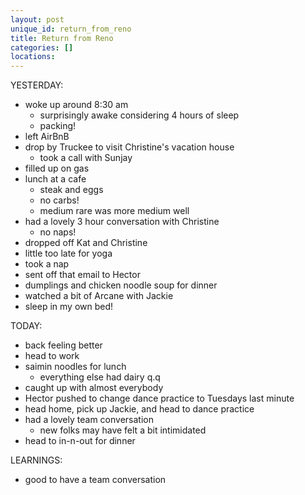 ```yaml
---
layout: post
unique_id: return_from_reno
title: Return from Reno
categories: []
locations: 
---
```


YESTERDAY:
* woke up around 8:30 am
  * surprisingly awake considering 4 hours of sleep
  * packing!
* left AirBnB
* drop by Truckee to visit Christine's vacation house
  * took a call with Sunjay
* filled up on gas
* lunch at a cafe
  * steak and eggs
  * no carbs!
  * medium rare was more medium well
* had a lovely 3 hour conversation with Christine
  * no naps!
* dropped off Kat and Christine
* little too late for yoga
* took a nap
* sent off that email to Hector
* dumplings and chicken noodle soup for dinner
* watched a bit of Arcane with Jackie
* sleep in my own bed!

TODAY:
* back feeling better
* head to work
* saimin noodles for lunch
  * everything else had dairy q.q
* caught up with almost everybody
* Hector pushed to change dance practice to Tuesdays last minute
* head home, pick up Jackie, and head to dance practice
* had a lovely team conversation
  * new folks may have felt a bit intimidated
* head to in-n-out for dinner

LEARNINGS:
* good to have a team conversation
